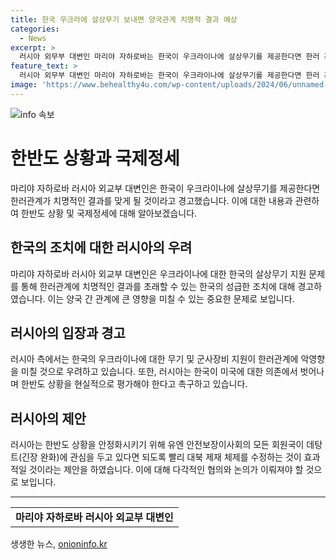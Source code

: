 ```yaml
---
title: 한국 우크라에 살상무기 보내면 양국관계 치명적 결과 예상
categories:
  - News
excerpt: >
  러시아 외무부 대변인 마리야 자하로바는 한국이 우크라이나에 살상무기를 제공한다면 한러 관계가 치명적인 결과를 맞을 것이라고 경고했다. 한국이 우크라이나에 대한 살상무기 지원 문제를 재검토할 것을 언급하며, 러시아와 한국의 관계에 돌이킬 수 없는 결과를 초래할 수 있는 성급한 조치에 경고했다. 또한 미국에 대한 의존에서 벗어나고 한반도의 현실적인 상황을 평가해야 한다고 주문했다. 또한, 동북아시아에서 미국과 그 동맹의 군사 활동 증가로 한반도 상황이 위험한 경계선 위에서 흔들리고 있다고 주장하며, 유엔 안보리의 회원국들이 데탕트에 진지하게 관심을 가져야 한다고 언급했다.
feature_text: >
  러시아 외무부 대변인 마리야 자하로바는 한국이 우크라이나에 살상무기를 제공한다면 한러 관계가 치명적인 결과를 맞을 것이라고 경고했다. 한국이 우크라이나에 대한 살상무기 지원 문제를 재검토할 것을 언급하며, 러시아와 한국의 관계에 돌이킬 수 없는 결과를 초래할 수 있는 성급한 조치에 경고했다. 또한 미국에 대한 의존에서 벗어나고 한반도의 현실적인 상황을 평가해야 한다고 주문했다. 또한, 동북아시아에서 미국과 그 동맹의 군사 활동 증가로 한반도 상황이 위험한 경계선 위에서 흔들리고 있다고 주장하며, 유엔 안보리의 회원국들이 데탕트에 진지하게 관심을 가져야 한다고 언급했다.
image: 'https://www.behealthy4u.com/wp-content/uploads/2024/06/unnamed-file.png'
---
```


<p><img src="https://www.behealthy4u.com/wp-content/uploads/2024/06/unnamed-file.png" alt="info 속보" /></p>

<h1 data-ke-size="size26">한반도 상황과 국제정세</h1>

<p data-ke-size="size16">마리야 자하로바 러시아 외교부 대변인은 한국이 우크라이나에 살상무기를 제공한다면 한러관계가 치명적인 결과를 맞게 될 것이라고 경고했습니다. 이에 대한 내용과 관련하여 한반도 상황 및 국제정세에 대해 알아보겠습니다.</p>

<h2 data-ke-size="size24">한국의 조치에 대한 러시아의 우려</h2>

<p data-ke-size="size16">마리야 자하로바 러시아 외교부 대변인은 우크라이나에 대한 한국의 살상무기 지원 문제를 통해 한러관계에 치명적인 결과를 초래할 수 있는 한국의 성급한 조치에 대해 경고하였습니다. 이는 양국 간 관계에 큰 영향을 미칠 수 있는 중요한 문제로 보입니다.</p>

<h2 data-ke-size="size24">러시아의 입장과 경고</h2>

<p data-ke-size="size16">러시아 측에서는 한국의 우크라이나에 대한 무기 및 군사장비 지원이 한러관계에 악영향을 미칠 것으로 우려하고 있습니다. 또한, 러시아는 한국이 미국에 대한 의존에서 벗어나며 한반도 상황을 현실적으로 평가해야 한다고 촉구하고 있습니다.</p>

<h2 data-ke-size="size24">러시아의 제안</h2>

<p data-ke-size="size16">러시아는 한반도 상황을 안정화시키기 위해 유엔 안전보장이사회의 모든 회원국이 데탕트(긴장 완화)에 관심을 두고 있다면 되도록 빨리 대북 제재 체제를 수정하는 것이 효과적일 것이라는 제안을 하였습니다. 이에 대해 다각적인 협의와 논의가 이뤄져야 할 것으로 보입니다.</p>

<hr data-ke-size="size16">

<table>
    <tbody>
        <tr>
            <td style="text-align: center; height: 17px;"><b>마리야 자하로바 러시아 외교부 대변인</b></td>
        </tr>
    </tbody>
</table>
생생한 뉴스, <a href="https://onioninfo.kr" rel="dofollow">onioninfo.kr</a>



